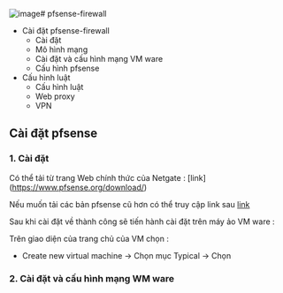 ![image](https://github.com/user-attachments/assets/c510eaec-d7bd-4534-84a7-39e3fb16e4e6)# pfsense-firewall

* Cài đặt pfsense-firewall
    * Cài đặt 
    * Mô hình mạng
    * Cài đặt và cấu hình mạng VM ware
    * Cấu hình pfsense
*  Cấu hình luật
   * Cấu hình luật
   * Web proxy
   * VPN
##
## Cài đặt pfsense 
### 1. Cài đặt
Có thể tải từ trang Web chính thức của Netgate : [link] (https://www.pfsense.org/download/) 

Nếu muốn tải các bản pfsense cũ hơn có thể truy cập link sau [link](https://repo.ialab.dsu.edu/pfsense/)

Sau khi cài đặt về thành công sẽ tiến hành cài đặt trên máy ảo VM ware : 

Trên giao diện của trang chủ của VM chọn : 
* Create new virtual machine -> Chọn mục Typical -> Chọn 
### 2. Cài đặt và cấu hình mạng WM ware
   
